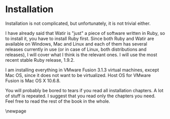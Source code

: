 # Installation

Installation is not complicated, but unfortunately, it is not trivial either.

I have already said that Watir is "just" a piece of software written in Ruby, so to install it, you have to install Ruby first. Since both Ruby and Watir are available on Windows, Mac and Linux and each of them has several releases currently in use (or in case of Linux, both distributions and releases), I will cover what I think is the relevant ones. I will use the most recent stable Ruby release, 1.9.2.

I am installing everything in VMware Fusion 3.1.3 virtual machines, except Mac OS, since it does not want to be virtualized. Host OS for VMware Fusion is Mac OS X 10.6.8.

You will probably be bored to tears if you read all installation chapters. A lot of stuff is repeated. I suggest that you read only the chapters you need. Feel free to read the rest of the book in the whole.

\newpage

